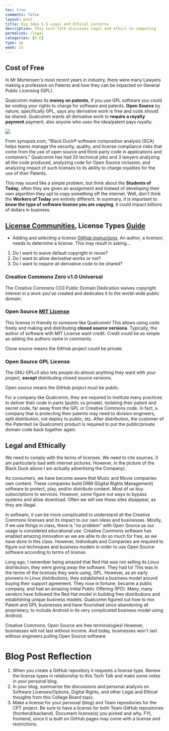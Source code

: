 ```yaml
---
toc: true
comments: false
layout: post
title: Big Idea 5.5 Legal and Ethical Concerns
description: This tech talk discusses legal and ethics in computing
permalink: /legal
categories: [5.E]
type: ap
week: 22
---
```


## Cost of Free
In Mr Mortensen's most recent years in industry, there were many Lawyers making a profession on Patents and how they can be impacted on General Public Licensing (GPL).  

Qualcomm makes its **money on patents**, if you use GPL software you could be voiding your rights to charge for software and patents.  **Open Source** by nature, specifically GPL, says any derivative work is free and code should be shared.   Qualcomm wants all derivative work to **require a royalty payment** payment, also anyone who uses the idea/patent pays royalty.

![]({{site.baseurl}}/images/blackduck.png)

From synopsis.com, "Black Duck® software composition analysis (SCA) helps teams manage the security, quality, and license compliance risks that come from the use of open source and third-party code in applications and containers."  Qualcomm has had 20 technical jobs and 3 lawyers analyzing all the code produced, analyzing code for Open Source inclusion, and analyzing impact of such licenses to its ability to charge royalties for the use of their Patents.  

This may sound like a simple problem, but think about the **Students of Today**, often they are given an assignment and instead of developing their own algorithm they opt to copy something off the internet.   Well, don't think the **Workers of Today** are entirely different.  In summary, it is important to **know the type of software license you are copying**, it could impact billions of dollars in business.

## [License Communities](https://choosealicense.com/community/), License Types [Guide](https://choosealicense.com/)
* Adding and selecting a license [GitHub instructions](https://docs.github.com/en/communities/setting-up-your-project-for-healthy-contributions/adding-a-license-to-a-repository).  An author, a licensor, needs to determine a license.  This may result in asking...
1. Do I want to waive default copyright in reuse?
2. Do I want to allow derivative works or not?
3. Do I want to require all derivative code to be shared?

### Creative Commons Zero v1.0 Universal
The Creative Commons CC0 Public Domain Dedication waives copyright interest in a work you've created and dedicates it to the world-wide public domain.

### Open Source [MIT License](https://choosealicense.com/licenses/mit/)
This license in friendly to someone like Qualcomm!  This allows using code freely and making and distributing **closed source versions**.  Typically, the author of software with MIT License want credit.  Credit could be as simple as adding the authors name in comments.

Close source means the GitHub project could be private.

### Open Source GPL License
The GNU GPLv3 also lets people do almost anything they want with your project, **except** distributing closed source versions.

Open source means the GitHub project must be public.

For a company like Qualcomm, they are required to institute many practices to deliver their code in parts (public vs private).  Isolating their patent and secret code, far away from the GPL or Creative Commons code.  In fact, a company that is protecting their patents may need to division engineers, split distribution, not deploy to public, etc.   After distribution, the customer of the Patented (ie Qualcomm) product is required to put the public/private domain code back together again.


## Legal and Ethically
We need to comply with the terms of licenses.  We need to cite sources.  (I am particularly bad with internet pictures. However, in the picture of the Black Duck above I am actually advertising the Company).

As consumers, we have become aware that Music and Movie companies own content.  These companies build DRM (Digital Rights Management) software to protect, play, and/or distribute content.  Most of us buy subscriptions to services.  However, some figure out ways to bypass systems and allow download.  Often we will see these sites disappear, as they are illegal.

In software, it can be more complicated to understand all the Creative Commons licenses and its impact to our own ideas and businesses.   Mostly, if we use things in class, there is "no problem" with Open Source as our usage is considered educational use.   Creative Commons software has enabled amazing innovation as we are able to do so much for free, as we have done in this class.  However, Individuals and Companies are required to figure out techniques and business models in order to use Open Source software according to terms of license.  

Long ago, I remember being amazed that Red Hat was not selling its Linux distribution, they were giving away the software.  They had to! This was in the terms of the licenses they were using, GPL.   However, as an early pioneers in Linux distributions, they established a business model around buying their support agreement.  They rose in fortune, became a public company, and had an amazing Initial Public Offering (IPO).  Many, many vendors have followed the Red Hat model in building free distributions and establishing unique business models.  Qualcomm figured out how to mix Patent and GPL businesses and have flourished since abandoning all proprietary, to include Android in its very complicated business model using Android.

Creative Commons, Open Source are free terminologies!  However, businesses will not last without income.  And today, businesses won't last without engineers pulling Open Source software.

# Blog Post Reflection
1. When you create a GitHub repository it requests a license type.  Review the license types in relationship to this Tech Talk and make some notes in your personal blog.
2. In your blog, summarize the discussions and personal analysis on Software Licenses/Options, Digital Rights, and other Legal and Ethical thoughts from this College Board topic.
3. Make a license for your personal (blog) and Team repositories for the CPT project.  Be sure to have a license for both Team GitHub repositories (frontend/backend).  Document license(s) you picked and why.  FYI, frontend, since it is built on GitHub pages may come with a license and restrictions.
